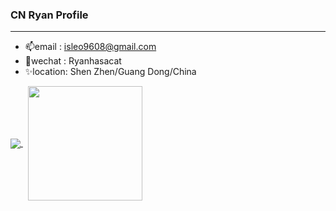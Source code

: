 ###     CN Ryan Profile
--- 
  - 📫email   : isleo9608@gmail.com
  - 💬wechat  : Ryanhasacat
  - ✨location: Shen Zhen/Guang Dong/China

<a href="https://github.com/Ryannhasacat/Ryannhasacat">
  <img align="center" src="https://github-readme-stats.vercel.app/api?username=Ryannhasacat&show_icons=true&count_private=true&theme=radical&bg_color=#FF7F50,#FF4500,#BA55D3" />
</a>
 &nbsp; 
<!-- </br> -->
<a href="https://github.com/Ryannhasacat/Ryannhasacat">
  <img align="center" src="https://github-readme-stats.vercel.app/api/top-langs/?username=Ryannhasacat&layout=compact&theme=radical&card_width=300px" height="183px"/>
</a>

<!--
**Ryannhasacat/Ryannhasacat** is a ✨ _special_ ✨ repository because its `README.md` (this file) appears on your GitHub profile.

Here are some ideas to get you started:

- 🔭 I’m currently working on ...
- 🌱 I’m currently learning ...
- 👯 I’m looking to collaborate on ...
- 🤔 I’m looking for help with ...
- 💬 Ask me about ...
- 📫 How to reach me: ...
- 😄 Pronouns: ...
- ⚡ Fun fact: ...
-->
